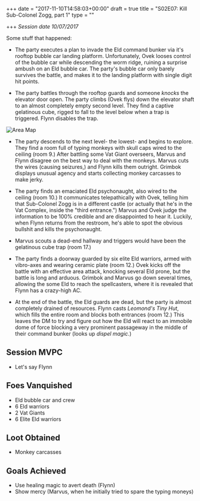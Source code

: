 +++
date = "2017-11-10T14:58:03+00:00"
draft = true
title = "S02E07: Kill Sub-Colonel Zogg, part 1"
type = ""

+++
_Session date 10/07/2017_

Some stuff that happened:

<!--more-->

* The party executes a plan to invade the Eld command bunker via it's rooftop bubble car landing platform. Unfortunately, Ovek looses control of the bubble car while descending the worm ridge, ruining a surprise ambush on an Eld bubble car. The party's bubble car only barely survives the battle, and makes it to the landing platform with single digit hit points.

* The party battles through the rooftop guards and someone *knocks* the elevator door open. The party climbs (Ovek flys) down the elevator shaft to an almost completely empty second level. They find a captive gelatinous cube, rigged to fall to the level below when a trap is triggered. Flynn disables the trap.

![Area Map](/uploads/session_7.png)

* The party descends to the next level- the lowest- and begins to explore. They find a room full of typing monkeys with skull caps wired to the ceiling (room 9.)  After battling some Vat Giant overseers, Marvus and Flynn disagree on the best way to deal with the monkeys. Marvus cuts the wires (causing  seizures,) and Flynn kills them outright. Grimbok displays unusual agency and starts collecting monkey carcasses to make jerky.

* The party finds an emaciated Eld psychonaught, also wired to the ceiling (room 10.) It communicates telepathically with Ovek, telling him that Sub-Colonel Zogg is in a different castle (or actually that he's in the Vat Complex, inside the "third entrance.") Marvus and Ovek judge the information to be 100% credible and are disappointed to hear it. Luckily, when Flynn returns from the restroom, he's able to spot the obvious bullshit and kills the psychonaught.

* Marvus scouts a dead-end hallway and triggers would have been the gelatinous cube trap (room 17.)

* The party finds a doorway guarded by six elite Eld warriors, armed with vibro-axes and wearing ceramic plate (room 12.) Ovek kicks off the battle with an effective area attack, knocking several Eld prone, but the battle is long and arduous. Grimbok and Marvus go down several times, allowing the some Eld to reach the spellcasters, where it is revealed that Flynn has a crazy-high AC. 

* At the end of the battle, the Eld guards are dead, but the party is almost completely drained of resources. Flynn casts  *Leomond's Tiny Hut*, which fills the entire room and blocks both entrances (room 12.) This leaves the DM to try and figure out how the Eld will react to an immobile dome of force blocking a very prominent passageway in the middle of their command bunker (looks up *dispel magic*.)

## Session MVPC

* Let's say Flynn

## Foes Vanquished

* Eld bubble car and crew
* 6 Eld warriors
* 2 Vat Giants
* 6 Elite Eld warriors

## Loot Obtained

* Monkey carcasses 

## Goals Achieved

* Use healing magic to avert death (Flynn)
* Show mercy (Marvus, when he initially tried to spare the typing moneys)